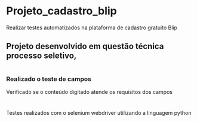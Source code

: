 # Projeto_cadastro_blip 
Realizar testes automatizados na plataforma de cadastro gratuito Blip

## Projeto desenvolvido em questão técnica processo seletivo,
#
### Realizado o teste de campos
Verificado se o conteúdo digitado atende os requisitos dos campos
#
Testes realizados com o selenium webdriver utilizando a linguagem python
